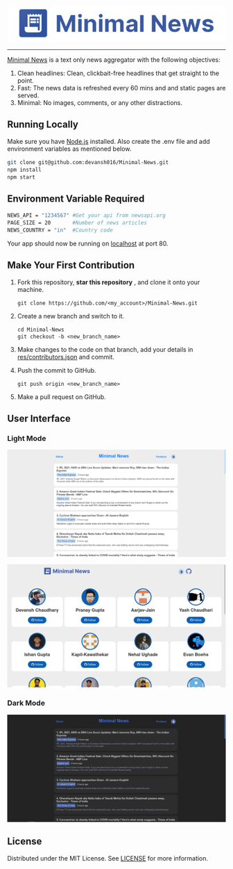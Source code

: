 <p align="center"><img src="res/images/banner.png"></img> </p>

- - -

[Minimal News](https://minimal-news.herokuapp.com/) is a text only news aggregator with the following objectives:
1. Clean headlines: Clean, clickbait-free headlines that get straight to the point.
2. Fast: The news data is refreshed every 60 mins and and static pages are served.
3. Minimal: No images, comments, or any other distractions.

## Running Locally

Make sure you have [Node.js](http://nodejs.org/) installed.
Also create the .env file and add environment variables as mentioned below.

```sh
git clone git@github.com:devansh016/Minimal-News.git
npm install
npm start
```
## Environment Variable Required
```sh
NEWS_API = "1234567" #Get your api from newsapi.org
PAGE_SIZE = 20       #Number of news articles
NEWS_COUNTRY = "in"  #Country code
```

Your app should now be running on [localhost](http://localhost/) at port 80.

## Make Your First Contribution
1. Fork this repository, __star this repository__ ,  and clone it onto your machine.
    ```
    git clone https://github.com/<my_account>/Minimal-News.git
    ```
    
1. Create a new branch and switch to it.

    ```
    cd Minimal-News
    git checkout -b <new_branch_name>
    ```
    
1. Make changes to the code on that branch, add your details in [res/contributors.json](contributors.json) and commit.
1. Push the commit to GitHub.
    ```
    git push origin <new_branch_name>
    ```

1. Make a pull request on GitHub.

## User Interface

### Light Mode

![Minimal News Home Light](/res/images/minimalnews_light.png "Minimal News Homepage Light")

![Minimal News Contributors Light](/res/images/contributors_light.png "Minimal News Contributors Light")
### Dark Mode

![Minimal News Home Dark](/res/images/minimalnews_dark.png "Minimal News Homepage Dark")

## License

Distributed under the MIT License. See [LICENSE](/LICENSE) for more information.
